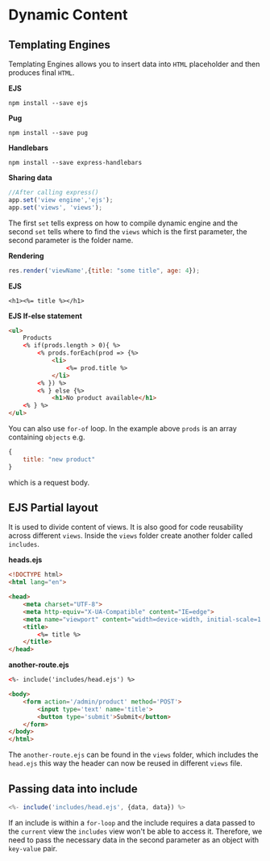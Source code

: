 # Dynamic Content

## Templating Engines
Templating Engines allows you to insert data into `HTML` placeholder and then produces final `HTML`.

**EJS**
```
npm install --save ejs
```

**Pug**
```
npm install --save pug
```

**Handlebars**
```
npm install --save express-handlebars
```

**Sharing data**

```javascript
//After calling express()
app.set('view engine','ejs');
app.set('views', 'views');
```
The first `set` tells express on how to compile dynamic engine and the second `set` tells where to find the `views` which is the first parameter, the second parameter is the folder name.

**Rendering**
```javascript
res.render('viewName',{title: "some title", age: 4});
```

**EJS**
```hmtl
<h1><%= title %></h1>
```

**EJS If-else statement**
```html
<ul>
	Products
	<% if(prods.length > 0){ %>
		<% prods.forEach(prod => {%>
			<li>
				<%= prod.title %>
            </li>
        <% }) %>    
        <% } else {%>
            <h1>No product available</h1>
    <% } %>
</ul>
```
You can also use `for-of` loop. In the example above `prods` is an array containing `objects` e.g.
```javascript
{
	title: "new product"
}
```
which is a request body.

## EJS Partial layout

It is used to divide content of views. It is also good for code reusability across different `views`. Inside the `views` folder create another folder called `includes`. 

**heads.ejs**
```html
<!DOCTYPE html>
<html lang="en">

<head>
    <meta charset="UTF-8">
    <meta http-equiv="X-UA-Compatible" content="IE=edge">
    <meta name="viewport" content="width=device-width, initial-scale=1.0">
    <title>
        <%= title %>
    </title>
</head>
```

**another-route.ejs**
```html
<%- include('includes/head.ejs') %>

<body>
    <form action='/admin/product' method='POST'>
        <input type='text' name='title'>
        <button type='submit'>Submit</button>
    </form>
</body>
</html>
```

The `another-route.ejs` can be found in the `views` folder, which includes the `head.ejs` this way the header can now be reused in different `views` file.

## Passing data into include
```javascript
<%- include('includes/head.ejs', {data, data}) %>
```
If an include is within a `for-loop` and the include requires a data passed to the `current` view the `includes` view won't be able to access it. Therefore, we need to pass the necessary data in the second parameter as an object with `key-value` pair.